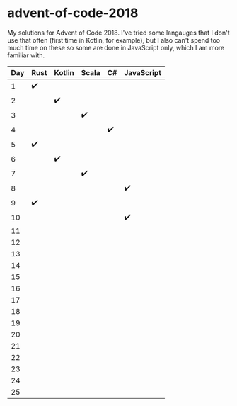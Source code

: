 # advent-of-code-2018
My solutions for Advent of Code 2018. I've tried some langauges that I don't use that often (first time in Kotlin, for example), but I also can't spend too much time on these so some are done in JavaScript only, which I am more familiar with.

| Day | Rust | Kotlin | Scala | C#  | JavaScript|
| --- | ---- | ------ | ----- | --- | --------- |
| 1   |  ✔️  |         |       |     |           |
| 2   |      |   ✔️    |       |     |           |
| 3   |      |         |  ✔️   |     |           |
| 4   |      |         |       | ✔️  |           |
| 5   |  ✔️  |         |       |     |           |
| 6   |      |    ✔️   |       |     |           |
| 7   |      |         |  ✔️   |     |           |
| 8   |      |         |       |     |    ✔️     |
| 9   |  ✔️  |         |       |     |           |
| 10  |      |         |       |     |    ✔️     |
| 11  |      |         |       |     |           |
| 12  |      |         |       |     |           |
| 13  |      |         |       |     |           |
| 14  |      |         |       |     |           |
| 15  |      |         |       |     |           |
| 16  |      |         |       |     |           |
| 17  |      |         |       |     |           |
| 18  |      |         |       |     |           |
| 19  |      |         |       |     |           |
| 20  |      |         |       |     |           |
| 21  |      |         |       |     |           |
| 22  |      |         |       |     |           |
| 23  |      |         |       |     |           |
| 24  |      |         |       |     |           |
| 25  |      |         |       |     |           |